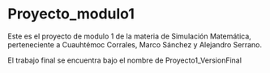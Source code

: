 # Proyecto_modulo1
Este es el proyecto de modulo 1 de la materia de Simulación Matemática, perteneciente a Cuauhtémoc Corrales, Marco Sánchez y Alejandro Serrano.

El trabajo final se encuentra bajo el nombre de Proyecto1_VersionFinal
